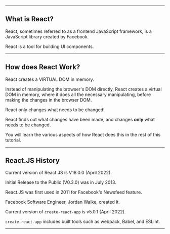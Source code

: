 ___

## What is React?

React, sometimes referred to as a frontend JavaScript framework, is a JavaScript library created by Facebook.

React is a tool for building UI components.

___

## How does React Work?

React creates a VIRTUAL DOM in memory.

Instead of manipulating the browser's DOM directly, React creates a virtual DOM in memory, where it does all the necessary manipulating, before making the changes in the browser DOM.

React only changes what needs to be changed!

React finds out what changes have been made, and changes **only** what needs to be changed.

You will learn the various aspects of how React does this in the rest of this tutorial.

___

## React.JS History

Current version of React.JS is V18.0.0 (April 2022).

Initial Release to the Public (V0.3.0) was in July 2013.

React.JS was first used in 2011 for Facebook's Newsfeed feature.

Facebook Software Engineer, Jordan Walke, created it.

Current version of `create-react-app` is v5.0.1 (April 2022).

`create-react-app` includes built tools such as webpack, Babel, and ESLint.

___